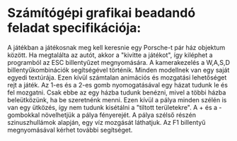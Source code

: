 # Számítógépi grafikai beadandó feladat specifikációja:

A játékban a játékosnak meg kell keresnie egy Porsche-t pár ház objektum között. Ha megtalálta az autót, akkor a "kivitte a játékot", így kiléphet a programból az ESC billentyűzet megnyomására.
A kamerakezelés a W,A,S,D billentyűkombinációk segítségével történik. Minden modellnek van egy saját egyedi textúrája. Ezen kívül számtalan animációs és mozgatási lehetőséget rejt a játék.
Az 1-es és a 2-es gomb nyomogatásával egy házat tudunk le és fel mozgatni. Csak ebbe az egy házba tudunk benézni, mivel a többi házba beleütközünk, ha be szeretnénk menni. Ezen kívül a pálya minden szélén is van egy ütközés, így nem tudunk kisétálni a "tiltott területekre".
A + és a - gombokkal növelhetjük a pálya fényerejét. A pálya szélső részén szinuszhullámok alapján, egy víz mozgását láthatjuk.
Az F1 billentyű megnyomásával kérhet további segítséget.

